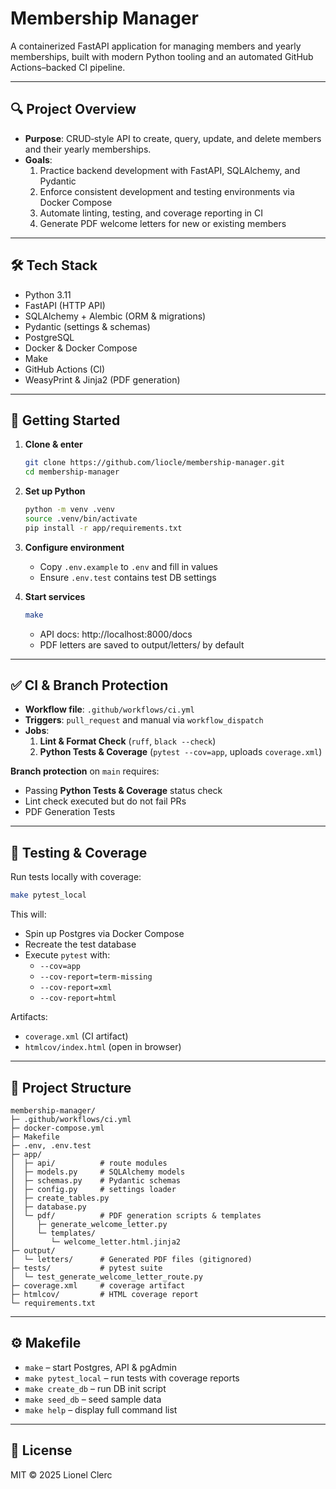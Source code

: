# Membership Manager

A containerized FastAPI application for managing members and yearly memberships, built with modern Python tooling and an automated GitHub Actions–backed CI pipeline.

---

## 🔍 Project Overview

- **Purpose**: CRUD‑style API to create, query, update, and delete members and their yearly memberships.
- **Goals**:
  1. Practice backend development with FastAPI, SQLAlchemy, and Pydantic
  2. Enforce consistent development and testing environments via Docker Compose
  3. Automate linting, testing, and coverage reporting in CI
  4. Generate PDF welcome letters for new or existing members

---

## 🛠 Tech Stack

- Python 3.11
- FastAPI (HTTP API)
- SQLAlchemy + Alembic (ORM & migrations)
- Pydantic (settings & schemas)
- PostgreSQL
- Docker & Docker Compose 
- Make
- GitHub Actions (CI)
- WeasyPrint & Jinja2 (PDF generation)

---

## 🚀 Getting Started

1. **Clone & enter**

   ```bash
   git clone https://github.com/liocle/membership-manager.git
   cd membership-manager
   ```

2. **Set up Python**

   ```bash
   python -m venv .venv
   source .venv/bin/activate
   pip install -r app/requirements.txt
   ```

3. **Configure environment**

   - Copy `.env.example` to `.env` and fill in values
   - Ensure `.env.test` contains test DB settings

4. **Start services**

   ```bash
   make
   ```

   - API docs: http://localhost:8000/docs
   - PDF letters are saved to output/letters/ by default

---

## ✅ CI & Branch Protection

- **Workflow file**: `.github/workflows/ci.yml`
- **Triggers**: `pull_request` and manual via `workflow_dispatch`
- **Jobs**:
  1. **Lint & Format Check** (`ruff`, `black --check`)
  2. **Python Tests & Coverage** (`pytest --cov=app`, uploads `coverage.xml`)

**Branch protection** on `main` requires:
- Passing **Python Tests & Coverage** status check
- Lint check executed but do not fail PRs
- PDF Generation Tests

---

## 🧪 Testing & Coverage

Run tests locally with coverage:

```bash
make pytest_local
```

This will:
- Spin up Postgres via Docker Compose
- Recreate the test database
- Execute `pytest` with:
  - `--cov=app`
  - `--cov-report=term-missing`
  - `--cov-report=xml`
  - `--cov-report=html`

Artifacts:
- `coverage.xml` (CI artifact)
- `htmlcov/index.html` (open in browser)

---

## 📁 Project Structure

```
membership-manager/
├─ .github/workflows/ci.yml
├─ docker-compose.yml
├─ Makefile
├─ .env, .env.test
├─ app/
│  ├─ api/          # route modules
│  ├─ models.py     # SQLAlchemy models
│  ├─ schemas.py    # Pydantic schemas
│  ├─ config.py     # settings loader
│  ├─ create_tables.py
│  ├─ database.py
│  └─ pdf/          # PDF generation scripts & templates
│     ├─ generate_welcome_letter.py
│     └─ templates/
│        └─ welcome_letter.html.jinja2
├─ output/
│  └─ letters/      # Generated PDF files (gitignored)
├─ tests/           # pytest suite
│  └─ test_generate_welcome_letter_route.py
├─ coverage.xml     # coverage artifact
├─ htmlcov/         # HTML coverage report
└─ requirements.txt
```

---

## ⚙️ Makefile

- `make`                – start Postgres, API & pgAdmin
- `make pytest_local`   – run tests with coverage reports
- `make create_db`      – run DB init script
- `make seed_db`        – seed sample data
- `make help`           – display full command list
---

## 📄 License

MIT © 2025 Lionel Clerc
